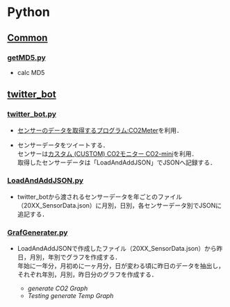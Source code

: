 # Python
## [Common](https://github.com/chocolatecoffee/Python/tree/master/Common)
### [getMD5.py](https://github.com/chocolatecoffee/Python/blob/master/Common/getMD5.py)
+ calc MD5

## [twitter_bot](https://github.com/chocolatecoffee/Python/tree/master/twitter_bot)
### [twitter_bot.py](https://github.com/chocolatecoffee/Python/blob/master/twitter_bot/twitter_bot.py)
+ [センサーのデータを取得するプログラム:CO2Meter](https://github.com/heinemml/CO2Meter)を利用．

+ センサーデータをツイートする．  
センサーは[カスタム (CUSTOM) CO2モニター CO2-mini](https://www.amazon.co.jp/gp/product/B00I3XJ9LM/)を利用．  
取得したセンサーデータは「LoadAndAddJSON」でJSONへ記録する．  

### [LoadAndAddJSON.py](https://github.com/chocolatecoffee/Python/blob/master/LoadAndAddJSON/LoadAndAddJSON.py)  
+ twitter_botから渡されるセンサーデータを年ごとのファイル（20XX_SensorData.json）に月別，日別，各センサーデータ別でJSONに追記する．

### [GrafGenerater.py](https://github.com/chocolatecoffee/Python/blob/master/twitter_bot/GrafGenerater.py)

+ LoadAndAddJSONで作成したファイル（20XX_SensorData.json）から昨日，月別，年別でグラフを作成する．  
年始に一年分，月初めに一ヶ月分，日が変わる頃に昨日のデータを抽出し，それぞれ年別，月別，昨日分のグラフを作成する．

  + *generate CO2 Graph*  
  + *Testing generate Temp Graph*




